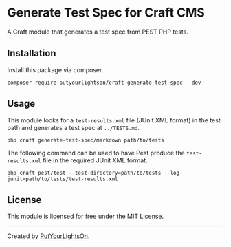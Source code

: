 # Generate Test Spec for Craft CMS

A Craft module that generates a test spec from PEST PHP tests.

## Installation

Install this package via composer.

```shell
composer require putyourlightson/craft-generate-test-spec --dev
```

## Usage

This module looks for a `test-results.xml` file (JUnit XML format) in the test path and generates a test spec at `../TESTS.md`.

```shell
php craft generate-test-spec/markdown path/to/tests
```

The following command can be used to have Pest produce the `test-results.xml` file in the required JUnit XML format.

```shell
php craft pest/test --test-directory=path/to/tests --log-junit=path/to/tests/test-results.xml
```

## License

This module is licensed for free under the MIT License.

---

Created by [PutYourLightsOn](https://putyourlightson.com/).
